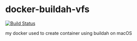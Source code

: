 # docker-buildah-vfs

[![Build Status](https://travis-ci.com/sycured/docker-buildah-vfs.svg?branch=master)](https://travis-ci.com/sycured/docker-buildah-vfs)

my docker used to create container using buildah on macOS
